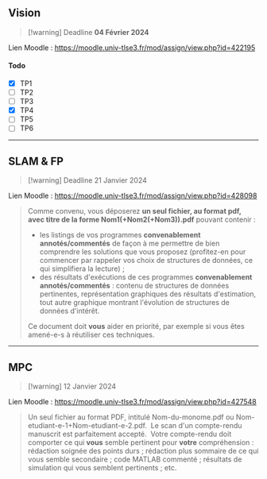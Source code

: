 
## Vision

> [!warning]  Deadline **04 Février 2024**

Lien Moodle : https://moodle.univ-tlse3.fr/mod/assign/view.php?id=422195

#### Todo
- [x] TP1
- [ ] TP2
- [ ] TP3
- [x] TP4
- [ ] TP5
- [ ] TP6

---

## SLAM & FP

> [!warning] Deadline 21 Janvier 2024

Lien Moodle : https://moodle.univ-tlse3.fr/mod/assign/view.php?id=428098

> Comme convenu, vous déposerez **un seul fichier, au format pdf, avec titre de la forme Nom1(+Nom2(+Nom3)).pdf** pouvant contenir :  
> 
> - les listings de vos programmes **convenablement annotés/commentés** de façon à me permettre de bien comprendre les solutions que vous proposez (profitez-en pour commencer par rappeler vos choix de structures de données, ce qui simplifiera la lecture) ;
> - des résultats d'exécutions de ces programmes **convenablement annotés/commentés** : contenu de structures de données pertinentes, représentation graphiques des résultats d'estimation, tout autre graphique montrant l'évolution de structures de données d'intérêt.
>
> Ce document doit **vous** aider en priorité, par exemple si vous êtes amené-e-s à réutiliser ces techniques.


---

## MPC

> [!warning] 12 Janvier 2024

Lien Moodle : https://moodle.univ-tlse3.fr/mod/assign/view.php?id=427548

> Un seul fichier au format PDF, intitulé Nom-du-monome.pdf ou Nom-etudiant-e-1+Nom-etudiant-e-2.pdf.  Le scan d'un compte-rendu manuscrit est parfaitement accepté.  Votre compte-rendu doit comporter ce qui **vous** semble pertinent pour **votre** compréhension : rédaction soignée des points durs ; rédaction plus sommaire de ce qui vous semble secondaire ; code MATLAB commenté ; résultats de simulation qui vous semblent pertinents ; etc.
